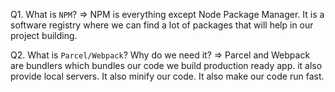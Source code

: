 Q1. What is `NPM`?
=> NPM is everything except Node Package Manager. It is a software registry where we can find a lot of packages that will help in our project building.

Q2. What is `Parcel/Webpack`? Why do we need it?
=> Parcel and Webpack are bundlers which bundles our code we build production ready app. it also provide local servers. It also minify our code. It also make our code run fast.